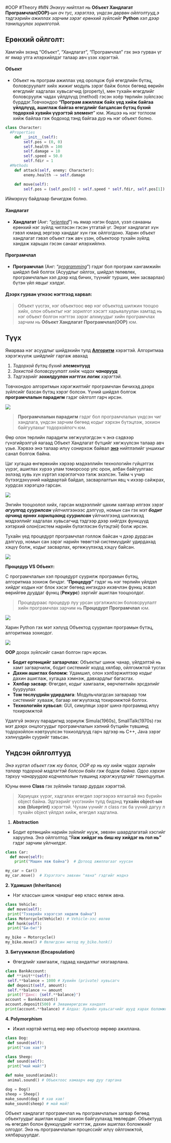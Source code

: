 #OOP #Theory #MN
_Энэхүү нийтлэл нь_ **Объект Хандлагат Програмчлал(OOP)-**_ын ач тус, хэрэглээ, үндсэн дөрвөн ойлголтууд,э тэдгээрийн ажиллах зарчим зэрэг ерөнхий зүйлсийг_ **Python** _хэл дээр танилцуулах зорилготой._

## Ерөнхий ойлголт:

Хамгийн эхэнд “Объект”, “Хандлагат”, “Програмчлал” гэх энэ гурван үг яг ямар утга илэрхийлдэг талаар авч үзэх хэрэгтэй.

#### **Объект**

- Объект нь програм ажиллах үед оролцож буй өгөгдлийн бүтэц, боловсруулалт хийх жижиг модуль зэрэг байж болох бөгөөд өөрийн өгөгдлийг хадгалах хувьсагчид (property), мөн тухайн өгөгдлийг боловсруулж чадах үйлдлүүд (method) гэсэн хоёр төрлийн зүйлсээс бүрддэг.Товчхондоо **“Програм ажиллаж байх үед хийж байгаа үйлдлүүд, ашиглаж байгаа өгөгдлийг багцалсан бүтэц бүхий тодорхой хувийн үүрэгтэй элемент**” юм. Жишээ нь нэг тоглоом хийж байлаа гэж бодоход тэнд байгаа дүр нь нэг объект болно.

```python
class Character:
  #Properties
    def __init__(self):
        self.pos = (0, 0)
        self.health = 100
        self.damage = 10
        self.speed = 50.0
        self.fdir = 1
  #Methods
    def attack(self, enemy: Character):
        enemy.health -= self.damage

    def move(self):
        self.pos = (self.pos[0] + self.speed * self.fdir, self.pos[1])

```

Иймэрхүү байдлаар бичигдэж болно.




#### **Хандлагат**

- **Хандлагат** (Анг: “[_oriented_](https://bolor-toli.com/result?word=-oriented&direction=1)”) нь ямар нэгэн бодол, үзэл санааны ерөнхий нэг зүйлд чиглэсэн гэсэн утгатай үг. Эерэг хандлагат хүн гэвэл юманд эергээр ханддаг хүн гэж ойлгогдоно. Харин объект хандлагат гэвэл объект гэж авч үзэн, объектоор тухайн зүйлд хандаж харьцах гэсэн санааг илэрхийлнэ.

#### **Програмчлал**

- **Програмчлал** (Анг: “_p_[_rogramming_](http://merriam-webster.com/dictionary/programming)”) гэдэг бол програм хангамжийн шийдэл бий болгох (Асуудлыг ойлгох, шийдэл төлөвлөх, програмчлалын хэл дээр код бичих, түүнийг турших, мөн засварлах) бүтэн үйл явцыг хэлдэг.

#### **Дээрх гурван үгнээс нэгтгээд харвал:**

> Объект үүсгэх, нэг объектоос өөр нэг объектод шилжин тооцоо хийх, олон объектыг нэг зорилгот хэсэгт харьяалуулан хамтад нь нэг объект болгон нэгтгэх зэрэг алхмуудыг хийн програмчлах зарчим нь **Объект Хандлагат Програмчлал(OOP)** юм.

## Түүх

Ямарваа нэг асуудлыг шийдэхийн тулд [**Алгоритм**](https://medium.com/@PQ_007/%D0%B0%D0%BB%D0%B3%D0%BE%D1%80%D0%B8%D1%82%D0%BC-9a8302f68ecc) хэрэгтэй. Алгоритмаа хэрэгжүүлж шийдлийг гаргаж авахад

1. _Тодорхой бүтэц бүхий_ **_элементүүд_**
2. _Зохистой боловсруулалт хийж чадах_ **_чанарууд_**
3. _Тэдгээрийг_ **_зохилдуулан нэгтгэх логик_** _хэрэгтэй._

Товчхондоо алгоритмын хэрэгжилтийг програмчлан бичихэд дээрх зүйлсийг базсан бүтэц хэрэг болсон. Үүний шийдэл болгож **програмчлалын парадигм** гэдэг ойлголт гарч ирсэн.

![](https://miro.medium.com/v2/resize:fit:700/0*5b2JO35ycc_7EY0b.jpeg)

> **Програмчлалын парадигм** гэдэг бол програмчлалын үндсэн чиг хандлага, үндсэн зарчим бөгөөд кодыг хэрхэн бүтэцлэж, зохион байгуулахыг тодорхойлогч юм.

Өөр олон төрлийн парадигм хөгжүүлэгдсэн ч энэ сэдвээр гүнзгийрэлгүй яагаад Объект Хандлагат бүтцийг хөгжүүлсэн талаар авч үзье. Хэрвээ энэ талаар илүү сонирхож байвал [**энэ**](https://blog.cleancoder.com/uncle-bob/2012/12/19/Three-Paradigms.html) нийтлэлийг уншихыг санал болгож байна.

Цаг хугацаа өнгөрөхийн хэрээр мэдээллийн технологийн гүйцэтгэх үүрэг, ашиглах хүрээ улам томорсоор улс орон, албан байгуулгаас эхлээд хувь хүн хүртэл хэрэглэгчээ тэлж эхэлсэн. Тийм ч учир бүтээгдэхүүний найдвартай байдал, засварлалтын явц ч ихээр сайжрах, хурдсах хэрэгцээ гарсан.

![](https://miro.medium.com/v2/resize:fit:700/1*Rax7N-18RoqVs4iwPiMC7Q.png)

Энгийн тооцоолол хийх, гарсан мэдээллийг цахим хаягаар илгээх зэрэг **_агуулгад суурилсан_** үйлчилгээнээс дэлгүүр, номын сан гэх мэт **_бодит орчинд өрнөх харилцаанд суурилсан_** үйлчилгээнд шилжихэд мэдээллийг хадгалах хувьсагчид тэдгээр дээр хийгдэх функцүүд хэтэрхий олон(систем нарийн бүлэглэсэн бүтэцтэй) болж ирсэн.

Тухайн үед процедурт програмчлал голлож байсан ч дээр дурдсан дэлгүүр, номын сан зэрэг нарийн төвөгтэй системүүдийг удирдахад хэцүү болж, кодыг засварлах, өргөжүүлэхэд хэцүү байсан.

![](https://miro.medium.com/v2/1*bJaCKHQLHMiSTJGyr3f_7w.png)

**Процедур VS Объект:**

C програмчлалын хэл процедурт суурилж програмын бүтэц, алгоритмаа зохиож бичдэг. “**Процедур”** гэдэг нь нэг төрлийн үйлдэл хийдэг кодын нэг блок хэсэг бөгөөд ингэхдээ ихэвчлэн функц эсвэл өөрийгөө дууддаг функц (**Рекурс**) зэргийг ашиглан тооцоолдог.

> Процедураас процедур луу урсан үргэлжилсэн боловсруулалт хийн програмчлах зарчим нь **Процедурт Програмчлал** юм.

![](https://miro.medium.com/v2/resize:fit:568/1*Bt7j4m3rH3debrQ5ETlgLQ.png)

Харин Python гэх мэт хэлүүд Объектод суурилан програмын бүтэц, алгоритмаа зохиодог.

![](https://miro.medium.com/v2/resize:fit:536/1*qGmo1Qj9nSwd9uv-dIJ99g.png)

**OOP** доорх зүйлсийг санал болгон гарч ирсэн.

- **Бодит ертөнцийг загварчлах**: Объектыг шинж чанар, үйлдэлтэй нь хамт загварчилж, бодит системийг кодод хялбар, ойлгомжтой тусгах
- **Дахин ашиглах боломж**: Удамшил, олон хэлбэржилтээр кодыг дахин ашиглаж, хугацаа хэмнэж, давхардлыг багасгах.
- **Хялбар засвар**: Өгөгдөл, кодыг хамгаалж, өөрчлөлтийн эрсдэлийг бууруулах
- **Том төслүүдийн удирдлага**: Модульчлагдсан загвараар том системийг хувааж, багаар хөгжүүлэхэд тохиромжтой болгох.
- **Технологийн хувьсал**: GUI, симуляци зэрэг шинэ программд илүү тохиромжтой

Удалгүй энэхүү парадигмд зориулж Simula(1960s), SmallTalk(1970s) гэх мэт дээрх онцлогуудыг програмчлалын хэлний бүтцийн түвшинд тодорхойлон нэвтрүүлсэн тохиолдлууд гарч эдгээр нь C++, Java зэрэг хэлнүүдийн суурийг тавьсан.

## Үндсэн ойлголтууд

_Энэ хүртэл объект гэж юу болох, OOP ер нь юу хийж чадах зэргийн талаар тодорхой мэдлэгтэй болсон байх гэж бодож байна. Одоо хэрхэн тэрхүү чанаруудаа кодчиллолын түвшинд хэрэгжүүлдгийг танилцуулъя._

Юуны өмнө **Class** гэх зүйлийн талаар дурдах хэрэгтэй.

> Хариуцах үүрэг, хадгалах өгөгдөл зэргээрээ ялгаатай янз бүрийн object байна. Эдгээрийг үүсгэхийн тулд бидэнд **тухайн object-ын хэв** **(blueprint)** хэрэгтэй. Чухам үүнийг л сlass гэх ба үүний дагуу л тухайн object үйлдэл хийж, өгөгдөл хадгална.

1. **Abstraction**

- Бодит ертөнцийн нарийн зүйлийг нууж, зөвхөн шаардлагатай хэсгийг харуулна. Энэ ойлголтод “Я**аж хийдэг нь биш юу хийдэг нь гол нь”** гэдэг зарчим үйлчилдэг.

```python
class Car:
  def move(self):
    print("Машин явж байна")  # Дотоод ажиллагааг нуусан

my_car = Car()
my_car.move()  # Хэрэглэгч зөвхөн "явна" гэдгийг мэднэ
```

**2. Удамшил (Inheritance)**

- Нэг классын шинж чанарыг өөр класс өвлөж авна.

~~~python
class Vehicle:  
 def move(self):  
 print("Тээврийн хэрэгсэл хөдөлж байна")  
class Motorcycle(Vehicle): # Vehicle-ээс өвлөв  
 def honk(self):  
 print("Би-би!")

my_bike = Motorcycle()  
my_bike.move() # Өвлөгдсөн метод my_bike.honk()

~~~

**3. Битүүмжлэл (Encapsulation)**

- Өгөгдлийг хамгаалж, гадаад хандалтыг хязгаарлана.

~~~python
class BankAccount:  
 def **init**(self):  
 self.**balance = 1000 # Хувийн (private) хувьсагч  
 def deposit(self, amount):  
 self.**balance += amount  
 print(f"Данс: {self.**balance}")  
account = BankAccount()  
account.deposit(500) # Зөвшөөрөгдсөн хандалт  
print(account.**balance) # Алдаа: Хувийн хувьсагчийг шууд харах боломжгүй
~~~

**4. Polymorphism**

- Ижил нэртэй метод өөр өөр объектоор өөрөөр ажиллана.
~~~python
class Dog:  
 def sound(self):  
 print("хав хав!")

class Sheep:  
 def sound(self):  
 print("май май!")

def make_sound(animal):  
 animal.sound() # Объектоос хамаарч өөр дуу гаргана

dog = Dog()  
sheep = Sheep()  
make_sound(dog) # хав хав!  
make_sound(sheep) # май май!
~~~

Объект хандлагат програмчлал нь програмчлалын загвар бөгөөд объектуудыг ашиглан кодыг зохион байгуулахад төвлөрдөг. Объектууд нь өгөгдөл болон функцүүдийг нэгтгэж, дахин ашиглах боломжийг олгодог. Энэ нь програмчлалын процессийг илүү ойлгомжтой, хялбаршуулдаг.
